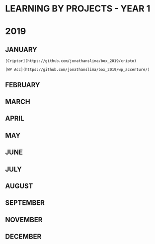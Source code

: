 # LEARNING BY PROJECTS - YEAR 1
# 2019

## JANUARY
	[Criptor](https://github.com/jonathanslima/box_2019/cripto)
	
	[WP Acc](https://github.com/jonathanslima/box_2019/wp_accenture/)

## FEBRUARY

## MARCH

## APRIL

## MAY

## JUNE

## JULY

## AUGUST

## SEPTEMBER

## NOVEMBER

## DECEMBER
